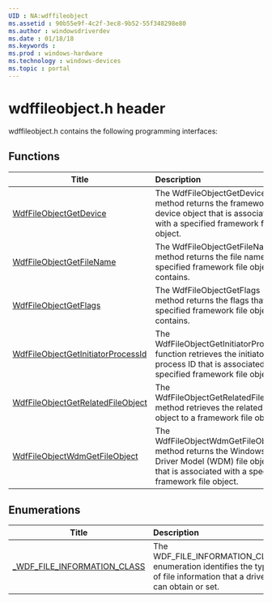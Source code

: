 ```yaml
---
UID : NA:wdffileobject
ms.assetid : 90b55e9f-4c2f-3ec8-9b52-55f348298e80
ms.author : windowsdriverdev
ms.date : 01/18/18
ms.keywords : 
ms.prod : windows-hardware
ms.technology : windows-devices
ms.topic : portal
---
```


# wdffileobject.h header



wdffileobject.h contains the following programming interfaces:





## Functions
| Title | Description |
| ---- |:---- |
| [WdfFileObjectGetDevice](nf-wdffileobject-wdffileobjectgetdevice.md) | The WdfFileObjectGetDevice method returns the framework device object that is associated with a specified framework file object. |
| [WdfFileObjectGetFileName](nf-wdffileobject-wdffileobjectgetfilename.md) | The WdfFileObjectGetFileName method returns the file name that a specified framework file object contains. |
| [WdfFileObjectGetFlags](nf-wdffileobject-wdffileobjectgetflags.md) | The WdfFileObjectGetFlags method returns the flags that a specified framework file object contains. |
| [WdfFileObjectGetInitiatorProcessId](nf-wdffileobject-wdffileobjectgetinitiatorprocessid.md) | The WdfFileObjectGetInitiatorProcessId function retrieves the initiator process ID that is associated with a specified framework file object. |
| [WdfFileObjectGetRelatedFileObject](nf-wdffileobject-wdffileobjectgetrelatedfileobject.md) | The WdfFileObjectGetRelatedFileObject method retrieves the related file object to a framework file object. |
| [WdfFileObjectWdmGetFileObject](nf-wdffileobject-wdffileobjectwdmgetfileobject.md) | The WdfFileObjectWdmGetFileObject method returns the Windows Driver Model (WDM) file object that is associated with a specified framework file object. |




## Enumerations
| Title | Description |
| ---- |:---- |
| [_WDF_FILE_INFORMATION_CLASS](ne-wdffileobject-_wdf_file_information_class.md) | The WDF_FILE_INFORMATION_CLASS enumeration identifies the types of file information that a driver can obtain or set. |